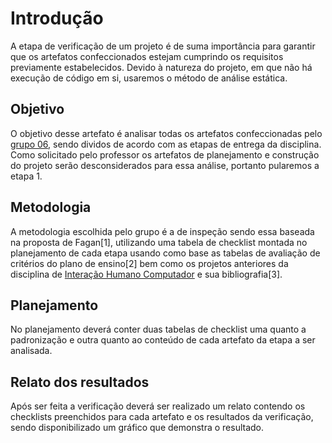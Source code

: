 # Introdução

A etapa de verificação de um projeto é de suma importância para garantir que os artefatos confeccionados estejam cumprindo os requisitos previamente estabelecidos. Devido à natureza do projeto, em que não há execução de código em si, usaremos o método de análise estática.

## Objetivo

O objetivo desse artefato é analisar todas os artefatos confeccionadas pelo [grupo 06](https://interacao-humano-computador.github.io/2024.1-DETRANDF/), sendo dividos de acordo com as etapas de entrega da disciplina. Como solicitado pelo professor os artefatos de planejamento e construção do projeto serão desconsiderados para essa análise, portanto pularemos a etapa 1.

## Metodologia

A metodologia escolhida pelo grupo é a de inspeção sendo essa baseada na proposta de Fagan[1], utilizando uma tabela de checklist montada no planejamento de cada etapa usando como base as tabelas de avaliação de critérios do plano de ensino[2] bem como os projetos anteriores da disciplina de [Interação Humano Computador](https://github.com/Interacao-Humano-Computador) e sua bibliografia[3].

## Planejamento

No planejamento deverá conter duas tabelas de checklist uma quanto a padronização e outra quanto ao conteúdo de cada artefato da etapa a ser analisada.

## Relato dos resultados

Após ser feita a verificação deverá ser realizado um relato contendo  os checklists preenchidos para cada artefato e os resultados da verificação, sendo disponibilizado um gráfico que demonstra o resultado.

